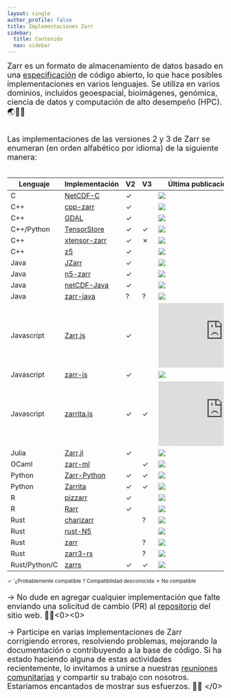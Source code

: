 ```yaml
---
layout: single
author_profile: false
title: Implementaciones Zarr
sidebar:
  title: Contenido
  nav: sidebar
---
```


<font size="4">Zarr es un formato de almacenamiento de datos basado en una <a
href="https://zarr-specs.readthedocs.io/">especificación</a> de código abierto, lo que hace posibles implementaciones en varios lenguajes. Se utiliza en varios dominios, incluidos geoespacial, bioimágenes, genómica, ciencia de datos y computación de alto desempeño (HPC). 🌏🔬🧬<br><br>

Las implementaciones de las versiones 2 y 3 de Zarr se enumeran (en orden alfabético por idioma) de la siguiente manera:<br><br> </font>

| Lenguaje      | Implementación | V2 | V3 | Última publicación/confirmación |
| ------------- | -------------- | -- | -- | ------------------------------- |
| C             | [NetCDF-C]     | ✓  |    | ![][NetCDF-C-re]                |
| C++           | [cpp-zarr]     | ✓  |    | ![][cpp-zarr-re]                |
| C++           | [GDAL]         | ✓  |    | ![][GDAL-re]                    |
| C++/Python    | [TensorStore]  | ✓  | ✓  | ![][tensorstore-lu]             |
| C++           | [xtensor-zarr] | ✓  | ✗  | ![][xtensor-zarr-lu]            |
| C++           | [z5]           | ✓  |    | ![][z5-re]                      |
| Java          | [JZarr]        | ✓  |    | ![][JZarr-lu]                   |
| Java          | [n5-zarr]      | ✓  |    | ![][n5-zarr-lu]                 |
| Java          | [netCDF-Java]  | ✓  |    | ![][netCDF-Java-re]             |
| Java          | [zarr-java]    | ?  | ?  | ![][zarr-java-re]               |
| Javascript    | [Zarr.js]      | ✓  |    | ![][Zarr.js-re]                 |
| Javascript    | [zarr-js]      | ✓  |    | ![][zarr-js-lu]                 |
| Javascript    | [zarrita.js]   | ✓  | ✓  | ![][zarrita.js-re]              |
| Julia         | [Zarr.jl]      | ✓  |    | ![][Zarr.jl-re]                 |
| OCaml         | [zarr-ml]      |    | ✓  | ![][zarr-ml-re]                 |
| Python        | [Zarr-Python]  | ✓  | ✓  | ![][Zarr-Python-re]             |
| Python        | [Zarrita]      | ✓  | ✓  | ![][Zarrita-lu]                 |
| R             | [pizzarr]      | ✓  |    | ![][pizzarr-lu]                 |
| R             | [Rarr]         | ✓  |    | ![][Rarr-lu]                    |
| Rust          | [charizarr]    |    | ?  | ![][charizarr-lu]               |
| Rust          | [rust-N5]      |    |    | ![][rust-N5-lu]                 |
| Rust          | [zarr]         |    | ?  | ![][zarr-lu]                    |
| Rust          | [zarr3-rs]     |    | ?  | ![][zarr3-rs-lu]                |
| Rust/Python/C | [zarrs]        | ✓  | ✓  | ![][zarrs-re]                   |

<sup>✓ ˘¿Probablemente compatible</sup> <sup>? Compatibilidad desconocida</sup> <sup>✗ No compatible</sup>

[NetCDF-C]: https://github.com/Unidata/netcdf-c
[NetCDF-C-re]: https://img.shields.io/github/release-date-pre/Unidata/netcdf-c
[cpp-zarr]: https://github.com/abcucberkeley/cpp-zarr
[cpp-zarr-re]: https://img.shields.io/github/release-date/abcucberkeley/cpp-zarr
[GDAL]: https://gdal.org/drivers/raster/zarr.html
[GDAL-re]: https://img.shields.io/github/release-date-pre/OSGeo/gdal
[JZarr]: https://github.com/bcdev/jzarr
[JZarr-lu]: https://img.shields.io/github/last-commit/bcdev/jzarr
[Zarr.js]: https://github.com/gzuidhof/zarr.js
[Zarr.js-re]: https://img.shields.io/github/release-date-pre/gzuidhof/zarr.js
[Zarr.jl]: https://github.com/JuliaIO/Zarr.jl
[Zarr.jl-re]: https://img.shields.io/github/release-date-pre/JuliaIO/Zarr.jl
[Zarr-Python]: https://github.com/zarr-developers/zarr-python
[Zarr-Python-re]: https://img.shields.io/github/release-date-pre/zarr-developers/zarr-python
[Zarrita]: https://github.com/scalableminds/zarrita
[Zarrita-lu]: https://img.shields.io/github/last-commit/scalableminds/zarrita
[Rarr]: https://github.com/grimbough/Rarr
[Rarr-lu]: https://img.shields.io/github/last-commit/grimbough/Rarr
[rust-N5]: https://github.com/aschampion/rust-n5
[rust-N5-lu]: https://img.shields.io/github/last-commit/aschampion/rust-n5
[TensorStore]: https://github.com/google/tensorstore/
[TensorStore-lu]: https://img.shields.io/github/last-commit/google/tensorstore
[n5-zarr]: https://github.com/saalfeldlab/n5-zarr
[n5-zarr-lu]: https://img.shields.io/github/last-commit/saalfeldlab/n5-zarr
[zarr-js]: https://github.com/freeman-lab/zarr-js
[zarr-js-lu]: https://img.shields.io/github/last-commit/freeman-lab/zarr-js
[zarr]: https://github.com/sci-rs/zarr
[zarr-lu]: https://img.shields.io/github/last-commit/sci-rs/zarr
[xtensor-zarr]: https://github.com/xtensor-stack/xtensor-zarr
[xtensor-zarr-lu]: https://img.shields.io/github/last-commit/xtensor-stack/xtensor-zarr
[netCDF-Java]: https://github.com/Unidata/netcdf-java
[netCDF-Java-re]: https://img.shields.io/github/release-date-pre/Unidata/netcdf-java
[z5]: https://github.com/constantinpape/z5
[z5-re]: https://img.shields.io/github/release-date-pre/constantinpape/z5
[pizzarr]: https://keller-mark.github.io/pizzarr/
[pizzarr-lu]: https://img.shields.io/github/last-commit/keller-mark/pizzarr
[zarrs]: https://github.com/LDeakin/zarrs
[zarrs-re]: https://img.shields.io/github/release-date-pre/LDeakin/zarrs
[zarrita.js]: https://github.com/manzt/zarrita.js
[zarrita.js-re]: https://img.shields.io/github/release-date-pre/manzt/zarrita.js
[zarr-ml]: https://github.com/zoj613/zarr-ml
[zarr-ml-re]: https://img.shields.io/github/release-date-pre/zoj613/zarr-ml
[zarr3-rs]: https://github.com/clbarnes/zarr3-rs
[zarr3-rs-lu]: https://img.shields.io/github/last-commit/clbarnes/zarr3-rs
[charizarr]: https://github.com/mpiannucci/charizarr
[charizarr-lu]: https://img.shields.io/github/last-commit/mpiannucci/charizarr
[zarr-java]: https://github.com/zarr-developers/zarr-java
[zarr-java-re]: https://img.shields.io/github/release-date-pre/zarr-developers/zarr-java

<font size="4">→ No dude en agregar cualquier implementación que falte enviando una solicitud de cambio (PR) al <a href="https://github.com/zarr-developers/zarr-developers.github.io/">repositorio</a> del sitio web. 🤝🏻<0><0>

→ Participe en varias implementaciones de Zarr corrigiendo errores, resolviendo problemas, mejorando la documentación o contribuyendo a la base de código.
Si ha estado haciendo alguna de estas actividades recientemente, lo invitamos a unirse a nuestras <a href="https://zarr.dev/community-calls/">reuniones comunitarias</a> y compartir su trabajo con nosotros. Estaríamos encantados de mostrar sus esfuerzos. 💪🏻
</0>
